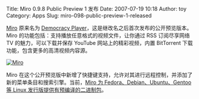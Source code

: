 Title: Miro 0.9.8 Public Preview 1 发布
Date: 2007-07-19 10:18
Author: toy
Category: Apps
Slug: miro-098-public-preview-1-released

[Miro](http://www.getmiro.com/) 原来名为 [Democracy
Player](http://linuxtoy.org/archives/democracy_player.html)，这是继改名之后首次发布的公开预览版本。Miro
的功能包括：支持播放任意格式的视频文件，让你通过 RSS 订阅尽享网络 TV
的魅力，可以下载并保存 YouTube 网站上的精彩视频，内置 BitTorrent
下载功能，包含更多的高清视频内容源。

[![Miro](http://i.linuxtoy.org/i/2007/07/miro_s.jpg)](http://i.linuxtoy.org/i/2007/07/miro.jpg)

Miro
在这个公开预览版中新增了快捷键支持，允许对其进行远程控制，并添加了新的菜单条目和搜索引擎。当前，[Miro
为 Fedora、Debian、Ubuntu、Gentoo 等 Linux
发行版提供有预编译的二进制包](http://www.getmiro.com/download/)。
